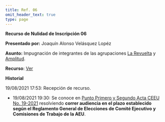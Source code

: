 ```yaml
---
title: Ref. 06
omit_header_text: true
type: page
---
```


**Recurso de Nulidad de Inscripción 06**

**Presentado por:** Joaquín Alonso Velásquez Lopéz

**Asunto:** Impugnación de integrantes de las agrupaciones [La Revuelta](/agrupaciones/la-revuelta) y [Amplitud](/agrupaciones/amplitud).

**Recurso**: [Ver](https://drive.google.com/drive/folders/1xhSaRH9wxQ8OgFKmr_FwcZGL_SjkqFbJ?usp=sharing)

**Historial**

19/08/2021 17:53: Recepción de recurso.
* 19/08/2021 19:30: Se conoce en [Punto Primero y Segundo Acta CEEU No. 19-2021](/actas/19/) resolviendo **correr audiencia en el plazo establecido según el Reglamento General de Elecciones de Comité Ejecutivo y Comisiones de Trabajo de la AEU**.